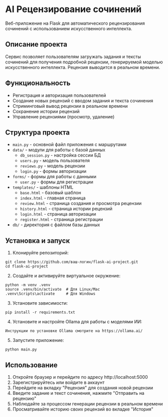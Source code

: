 # AI Рецензирование сочинений

Веб-приложение на Flask для автоматического рецензирования сочинений с использованием искусственного интеллекта.

## Описание проекта

Сервис позволяет пользователям загружать задания и тексты сочинений для получения подробной рецензии, генерируемой моделью искусственного интеллекта. Рецензия выводится в реальном времени.

## Функциональность

- Регистрация и авторизация пользователей
- Создание новых рецензий с вводом задания и текста сочинения
- Стриминговый вывод рецензии в реальном времени 
- Сохранение истории рецензий
- Управление рецензиями (просмотр, удаление)

## Структура проекта

- `main.py` - основной файл приложения с маршрутами
- `data/` - модули для работы с базой данных
  - `db_session.py` - настройка сессии БД
  - `users.py` - модель пользователя
  - `reviews.py` - модель рецензии
  - `login.py` - формы авторизации
- `forms/` - формы для работы с данными
  - `user.py` - формы для регистрации
- `templates/` - шаблоны HTML
  - `base.html` - базовый шаблон
  - `index.html` - главная страница
  - `review.html` - страница создания и просмотра рецензии
  - `history.html` - страница истории рецензий
  - `login.html` - страница авторизации
  - `register.html` - страница регистрации
- `db/` - директория с файлом базы данных

## Установка и запуск

1. Клонируйте репозиторий:
```
git clone https://github.com/ваш-логин/flask-ai-project.git
cd flask-ai-project
```

2. Создайте и активируйте виртуальное окружение:
```
python -m venv .venv
source .venv/bin/activate  # Для Linux/Mac
.venv\Scripts\activate     # Для Windows
```

3. Установите зависимости:
```
pip install -r requirements.txt
```

4. Установите и настройте Ollama для работы с моделями ИИ:
```
Инструкции по установке Ollama смотрите на https://ollama.ai/
```

5. Запустите приложение:
```
python main.py
```

## Использование

1. Откройте браузер и перейдите по адресу http://localhost:5000
2. Зарегистрируйтесь или войдите в аккаунт
3. Перейдите на вкладку "Рецензия" для создания новой рецензии
4. Введите задание и текст сочинения, нажмите "Отправить на рецензию"
5. Наблюдайте за процессом генерации рецензии в реальном времени
6. Просматривайте историю своих рецензий во вкладке "История" 
